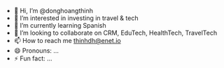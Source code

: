 - 👋 Hi, I’m @donghoangthinh
- 👀 I’m interested in investing in travel & tech
- 🌱 I’m currently learning Spanish
- 💞️ I’m looking to collaborate on CRM, EduTech, HealthTech, TravelTech
- 📫 How to reach me thinhdh@enet.io
- 😄 Pronouns: ...
- ⚡ Fun fact: ...

<!---
donghoangthinh/donghoangthinh is a ✨ special ✨ repository because its `README.md` (this file) appears on your GitHub profile.
You can click the Preview link to take a look at your changes.
--->
